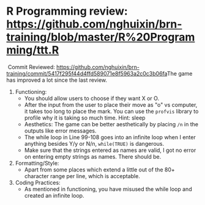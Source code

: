 # R Programming review: <https://github.com/nghuixin/brn-training/blob/master/R%20Programming/ttt.R>
​
Commit Reviewed: <https://github.com/nghuixin/brn-training/commit/5417f295f44d4ffd589071e8f5963a2c0c3b06fa>
​
The game has improved a lot since the last review.
​
1. Functioning:
    - You should allow users to choose if they want X or O.
    - After the input from the user to place their move as "o" vs computer, it takes too long to place the mark. You can use the `profvis` library to profile why it is taking so much time. Hint: sleep
    - Aesthetics: The game can be better aesthetically by placing `/n` in the outputs like error messages.
    - The while loop in Line 99-108 goes into an infinite loop when I enter anything besides Y/y or N/n, `while(TRUE)` is dangerous.
    - Make sure that the strings entered as names are valid, I got no error on entering empty strings as names. There should be.
​
2. Formatting/Style:
    - Apart from some places which extend a little out of the 80+ character range per line, which is acceptable.
​
3. Coding Practices:
    - As mentioned in functioning, you have misused the while loop and created an infinite loop.
